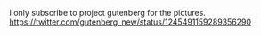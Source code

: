 I only subscribe to project gutenberg for the pictures. https://twitter.com/gutenberg_new/status/1245491159289356290
